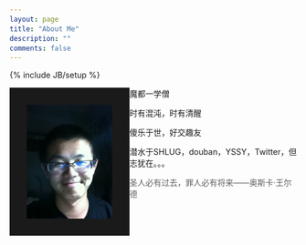 ```yaml
---
layout: page
title: "About Me"
description: ""
comments: false
---
```

{% include JB/setup %}

<p><img src="img/avatar.jpg" width="150px" title="Me" align="left" border="30px"/></p>


魔都一学僧

时有混沌，时有清醒

傻乐于世，好交趣友

潜水于SHLUG，douban，YSSY，Twitter，但志犹在。。。

> 圣人必有过去，罪人必有将来——奥斯卡·王尔德
